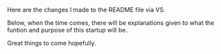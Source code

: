 Here are the changes I made to the README file via VS.

Below, when the time comes, there will be explanations given to what the funtion and purpose of this startup will be.

Great things to come hopefully.